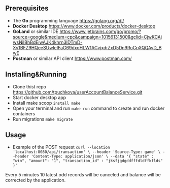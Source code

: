 ## Prerequisites
- The **Go** programming language https://golang.org/dl/
- **Docker Desktop** https://www.docker.com/products/docker-desktop
- **GoLand** or similar IDE https://www.jetbrains.com/go/promo/?source=google&medium=cpc&campaign=10156131500&gclid=CjwKCAjwsNiIBhBdEiwAJK4khrn3IDTmD-Xv1BFZ9HQeeSUwIeIFaG69dxoHLW1ACvjxdrZxD5Dn9RoCpXQQAvD_BwE
- **Postman** or similar API client https://www.postman.com/


## Installing&Running
- Clone thist repo https://github.com/tpuchkova/userAccountBalanceService.git
- Start docker desktop app
- Install make scoop `install make`
- Open your terminal and run `make run` command to create and run docker containers
- Run migrations `make migrate`

## Usage
- Example of the POST request
`curl --location 'localhost:8080/api/transaction' \
--header 'Source-Type: game' \
--header 'Content-Type: application/json' \
--data '{
    "state" : "win",
    "amount": "1",
    "transaction_id" : "jksfjgdgddfffdldffkflds"
}'`

Every 5 minutes 10 latest odd records will be canceled and balance will be corrected by the application.
